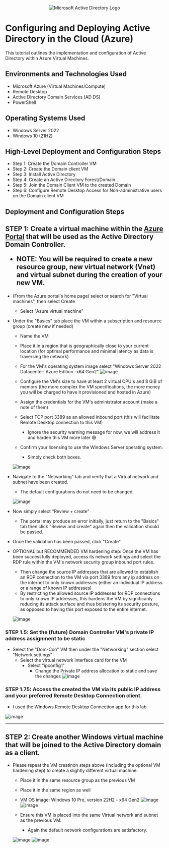 <p align="center">
<img src="https://i.imgur.com/pU5A58S.png" alt="Microsoft Active Directory Logo"/>
</p>

<h1>Configuring and Deploying Active Directory in the Cloud (Azure)</h1>
This tutorial outlines the implementation and configuration of Active Directory within Azure Virtual Machines.<br />

<h2>Environments and Technologies Used</h2>

- Microsoft Azure (Virtual Machines/Compute)
- Remote Desktop
- Active Directory Domain Services (AD DS)
- PowerShell

<h2>Operating Systems Used </h2>

- Windows Server 2022
- Windows 10 (21H2)

<h2>High-Level Deployment and Configuration Steps</h2>

- Step 1: Create the Domain Controller VM
- Step 2: Create the Domain client VM
- Step 3: Install Active Directory
- Step 4: Create an Active Directory Forest/Domain
- Step 5: Join the Domain Client VM to the created Domain
- Step 6: Configure Remote Desktop Access for Non-administrative users on the Domain client VM

<h2>Deployment and Configuration Steps</h2>

<h2>
  
  STEP 1: Create a virtual machine within the [Azure Portal](https://portal.azure.com) that will be used as the Active Directory Domain Controller. 
   
  - NOTE: You will be required to create a new resource group, new virtual network (Vnet) and virtual subnet during the creation of your new VM.
</h2>

- (From the Azure portal's home page) select or search for "Virtual machines", then select Create
  - Select "Azure virtual machine"
 
-  Under the "Basics" tab place the VM within a subscription and resource group (create new if needed)
    -  Name the VM
    -  Place it in a region that is geographically close to your current location (for optimal performance and minimal latency as data is traversing the network)
    -  For the VM's operating system image select "Windows Server 2022 Datacenter: Azure Edition -x64 Gen2"
![image](https://github.com/user-attachments/assets/89350a68-6353-425b-8cbb-09ada17087e0)

    -  Configure the VM's size to have at least 2 virtual CPU's and 8 GiB of memory (the more complex the VM specifications, the more money you will be charged to 
        have it provisioned and hosted in Azure)

    - Assign the credentials for the VM's administrator account (make a note of them)
    - Select TCP port 3389 as an allowed inbound port (this will facilitate Remote Desktop connection to this VM)
        - Ignore the security warning message for now, we will address it and harden this VM more later 😅  
    - Confirm your licensing to use the Windows Server operating system.
      - Simply check both boxes.

    ![image](https://github.com/user-attachments/assets/588d7e1a-fd24-47fe-93e4-ebd7b4a38dd3)

  - Navigate to the "Networking" tab and verify that a Virtual network and subnet have been created.
      - The default configurations do not need to be changed.

     ![image](https://github.com/user-attachments/assets/4d00bdc3-0f74-4af1-8585-6369e7e6e038)

   - Now simply select "Review + create"
       - The portal may produce an error initially, just return to the "Basics" tab then click "Review and create" again then the validation should be passed.
   - Once the validation has been passed, click "Create" 

  
  - OPTIONAL but RECOMMENDED VM hardening step: Once the VM has been successfully deployed, access its network settings and select the RDP rule within the VM's 
    network security group inbound port rules.
      - Then change the source IP addresses that are allowed to establish an RDP connection to the VM via port 3389 from any ip address on the internet to only known 
        addresses (either an individual IP address or a range of known IP addresses)
      - By restricting the allowed source IP addresses for RDP connections to only known IP addresses, this hardens the VM by significanly reducing its attack 
        surface and thus bolstering its security posture, as opposed to having this port exposed to the entire internet. 

     ![image](https://github.com/user-attachments/assets/d4df4d55-5f37-4196-aa4d-1c6641ff745f)

<h3> STEP 1.5: Set the (future) Domain Controller VM's private IP address assignment to be static</h3>

- Select the "Dom-Con" VM then under the "Networking" section select "Network settings" 
  - Select the virtual network interface card for the VM
    - Select "ipconfig1"
      - Change the Private IP address allocation to static and save the changes
      ![image](https://github.com/user-attachments/assets/55eed588-7256-4b5f-8ba6-1a0c558ebab5)
 


<h3> STEP 1.75: Access the created the VM via its public IP address and your preferred Remote Desktop Connection client. </h3>

- I used the Windows Remote Desktop Connection app for this lab.

![image](https://github.com/user-attachments/assets/e7fc2ba4-5652-4b19-9ddc-ea6385ad4e9a)


---------------------------------------------------------------------------------------------------------------------------------------------------------------------

<h2> STEP 2: Create another Windows virtual machine that will be joined to the Active Directory domain as a client.  </h2>

   - Please repeat the VM creatinon steps above (including the optional VM hardening step) to create a slightly different virtual machine.
     - Place it in the same resource group as the previous VM
     - Place it in the same region as well
     - VM OS image: Windows 10 Pro, version 22H2 -  x64 Gen2
     ![image](https://github.com/user-attachments/assets/b4a2d027-55f0-401d-b829-f323ccb68eb2)
     ![image](https://github.com/user-attachments/assets/43942c39-25b4-4c1b-bdc8-a31abc702389)

     - Ensure this VM is placed into the same Virtual network and subnet as the previous VM.
         - Again the default network configurations are satisfactory.
     
     ![image](https://github.com/user-attachments/assets/60c3cbb9-094e-419b-9dd9-46e4c25eba26)
     ![image](https://github.com/user-attachments/assets/43886d7f-8309-4bf4-8621-a8a93eb6d979)



            
